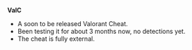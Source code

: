 **ValC**
* A soon to be released Valorant Cheat.
* Been testing it for about 3 months now, no detections yet.
* The cheat is fully external.
